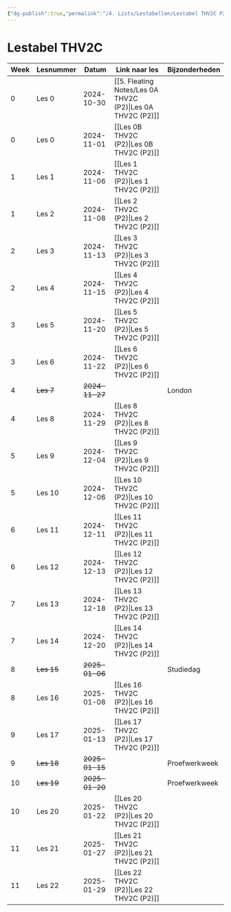 ```yaml
---
{"dg-publish":true,"permalink":"/4. Lists/Lestabellen/Lestabel THV2C P2/"}
---
```


# Lestabel THV2C
| Week | Lesnummer  | Datum          | Link naar les         | Bijzonderheden |
| ---- | ---------- | -------------- | --------------------- | -------------- |
| 0    | Les 0      | 2024-10-30     | [[5. Fleating Notes/Les 0A THV2C (P2)\|Les 0A THV2C (P2)]] |                |
| 0    | Les 0      | 2024-11-01     | [[Les 0B THV2C (P2)\|Les 0B THV2C (P2)]] |                |
| 1    | Les 1      | 2024-11-06     | [[Les 1 THV2C (P2)\|Les 1 THV2C (P2)]]  |                |
| 1    | Les 2      | 2024-11-08     | [[Les 2 THV2C (P2)\|Les 2 THV2C (P2)]]  |                |
| 2    | Les 3      | 2024-11-13     | [[Les 3 THV2C (P2)\|Les 3 THV2C (P2)]]  |                |
| 2    | Les 4      | 2024-11-15     | [[Les 4 THV2C (P2)\|Les 4 THV2C (P2)]]  |                |
| 3    | Les 5      | 2024-11-20     | [[Les 5 THV2C (P2)\|Les 5 THV2C (P2)]]  |                |
| 3    | Les 6      | 2024-11-22     | [[Les 6 THV2C (P2)\|Les 6 THV2C (P2)]]  |                |
| 4    | ~~Les 7~~  | ~~2024-11-27~~ |                       | London         |
| 4    | Les 8      | 2024-11-29     | [[Les 8 THV2C (P2)\|Les 8 THV2C (P2)]]  |                |
| 5    | Les 9      | 2024-12-04     | [[Les 9 THV2C (P2)\|Les 9 THV2C (P2)]]  |                |
| 5    | Les 10     | 2024-12-06     | [[Les 10 THV2C (P2)\|Les 10 THV2C (P2)]] |                |
| 6    | Les 11     | 2024-12-11     | [[Les 11 THV2C (P2)\|Les 11 THV2C (P2)]] |                |
| 6    | Les 12     | 2024-12-13     | [[Les 12 THV2C (P2)\|Les 12 THV2C (P2)]] |                |
| 7    | Les 13     | 2024-12-18     | [[Les 13 THV2C (P2)\|Les 13 THV2C (P2)]] |                |
| 7    | Les 14     | 2024-12-20     | [[Les 14 THV2C (P2)\|Les 14 THV2C (P2)]] |                |
| 8    | ~~Les 15~~ | ~~2025-01-06~~ |                       | Studiedag      |
| 8    | Les 16     | 2025-01-08     | [[Les 16 THV2C (P2)\|Les 16 THV2C (P2)]] |                |
| 9    | Les 17     | 2025-01-13     | [[Les 17 THV2C (P2)\|Les 17 THV2C (P2)]] |                |
| 9    | ~~Les 18~~ | ~~2025-01-15~~ |                       | Proefwerkweek  |
| 10   | ~~Les 19~~ | ~~2025-01-20~~ |                       | Proefwerkweek  |
| 10   | Les 20     | 2025-01-22     | [[Les 20 THV2C (P2)\|Les 20 THV2C (P2)]] |                |
| 11   | Les 21     | 2025-01-27     | [[Les 21 THV2C (P2)\|Les 21 THV2C (P2)]] |                |
| 11   | Les 22     | 2025-01-29     | [[Les 22 THV2C (P2)\|Les 22 THV2C (P2)]] |                |

